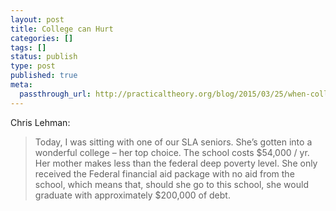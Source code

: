 ```yaml
---
layout: post
title: College can Hurt
categories: []
tags: []
status: publish
type: post
published: true
meta:
  passthrough_url: http://practicaltheory.org/blog/2015/03/25/when-colleges-hurt-kids/
---
```


Chris Lehman:


>Today, I was sitting with one of our SLA seniors. She’s gotten into a wonderful college – her top choice. The school costs $54,000 / yr. Her mother makes less than the federal deep poverty level. She only received the Federal financial aid package with no aid from the school, which means that, should she go to this school, she would graduate with approximately $200,000 of debt.
